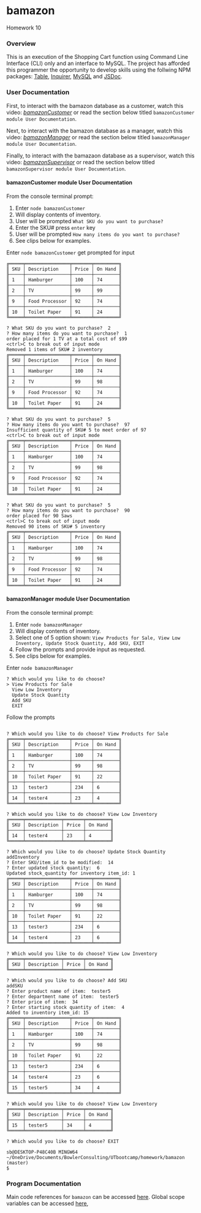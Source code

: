 # bamazon
Homework 10


### Overview
This is an execution of the Shopping Cart function using Command Line Interface (CLI) only and an interface to MySQL.  The project has afforded this programmer the opportunity to develop skills using the follwing NPM packages: [Table](https://www.npmjs.com/package/table), [Inquirer](https://www.npmjs.com/package/inquirer), [MySQL](https://www.npmjs.com/package/mysql) and [JSDoc](https://www.npmjs.com/package/jsdoc).


### User Documentation
First, to interact with the bamazon database as a customer, watch this video: _*[bamazonCustomer](https://drive.google.com/file/d/14n_v6nVk4phDeK0Vzy6z3lEmtbhKBdk6/view)*_ or read the section below titled `bamazonCustomer module User Documentation`.

Next, to interact with the bamazon database as a manager, watch this video: _*[bamazonManager](https://drive.google.com/file/d/1REl8AMISx-nLwIWfQWmK-4_ixC6zLrh4/view)*_ or read the section below titled `bamazonManager module User Documentation`.

Finally, to interact with the bamazaon database as a supervisor, watch this video: _*[bamazonSupervisor](https://drive.google.com/file/d/14n_v6nVk4phDeK0Vzy6z3lEmtbhKBdk6/view)*_ or read the section below titled `bamazonSupervisor module User Documentation`.


#### bamazonCustomer module User Documentation
From the console terminal prompt:
1. Enter `node bamazonCustomer`
2. Will display contents of inventory.
3. User will be prompted `What SKU do you want to purchase?`
4. Enter the SKU# press `enter` key
5. User will be prompted `How many items do you want to purchase?` 
6. See clips below for examples.

Enter `node bamazonCustomer` get prompted for input
````
╔═════╤════════════════╤═══════╤═════════╗
║ SKU │ Description    │ Price │ On Hand ║
╟─────┼────────────────┼───────┼─────────╢
║ 1   │ Hamburger      │ 100   │ 74      ║
╟─────┼────────────────┼───────┼─────────╢
║ 2   │ TV             │ 99    │ 99      ║
╟─────┼────────────────┼───────┼─────────╢
║ 9   │ Food Processor │ 92    │ 74      ║
╟─────┼────────────────┼───────┼─────────╢
║ 10  │ Toilet Paper   │ 91    │ 24      ║
╚═════╧════════════════╧═══════╧═════════╝

? What SKU do you want to purchase?  2     
? How many items do you want to purchase?  1
order placed for 1 TV at a total cost of $99
<ctrl>C to break out of input mode
Removed 1 items of SKU# 2 inventory
╔═════╤════════════════╤═══════╤═════════╗
║ SKU │ Description    │ Price │ On Hand ║
╟─────┼────────────────┼───────┼─────────╢
║ 1   │ Hamburger      │ 100   │ 74      ║
╟─────┼────────────────┼───────┼─────────╢
║ 2   │ TV             │ 99    │ 98      ║
╟─────┼────────────────┼───────┼─────────╢
║ 9   │ Food Processor │ 92    │ 74      ║
╟─────┼────────────────┼───────┼─────────╢
║ 10  │ Toilet Paper   │ 91    │ 24      ║
╚═════╧════════════════╧═══════╧═════════╝

? What SKU do you want to purchase?  5
? How many items do you want to purchase?  97
Insufficient quantity of SKU# 5 to meet order of 97
<ctrl>C to break out of input mode
╔═════╤════════════════╤═══════╤═════════╗
║ SKU │ Description    │ Price │ On Hand ║
╟─────┼────────────────┼───────┼─────────╢
║ 1   │ Hamburger      │ 100   │ 74      ║
╟─────┼────────────────┼───────┼─────────╢
║ 2   │ TV             │ 99    │ 98      ║
╟─────┼────────────────┼───────┼─────────╢
║ 9   │ Food Processor │ 92    │ 74      ║
╟─────┼────────────────┼───────┼─────────╢
║ 10  │ Toilet Paper   │ 91    │ 24      ║
╚═════╧════════════════╧═══════╧═════════╝

? What SKU do you want to purchase?  5
? How many items do you want to purchase?  90
order placed for 90 Saws
<ctrl>C to break out of input mode
Removed 90 items of SKU# 5 inventory
╔═════╤════════════════╤═══════╤═════════╗
║ SKU │ Description    │ Price │ On Hand ║
╟─────┼────────────────┼───────┼─────────╢
║ 1   │ Hamburger      │ 100   │ 74      ║
╟─────┼────────────────┼───────┼─────────╢
║ 2   │ TV             │ 99    │ 98      ║
╟─────┼────────────────┼───────┼─────────╢
║ 9   │ Food Processor │ 92    │ 74      ║
╟─────┼────────────────┼───────┼─────────╢
║ 10  │ Toilet Paper   │ 91    │ 24      ║
╚═════╧════════════════╧═══════╧═════════╝
````

#### bamazonManager module User Documentation
From the console terminal prompt:
1. Enter `node bamazonManager`
2. Will display contents of inventory.
3. Select one of 5 option shown: `View Products for Sale, View Low Inventory, Update Stock Quantity, Add SKU, EXIT`
4. Follow the prompts and provide input as requested.
6. See clips below for examples.


Enter `node bamazonManager`
````
? Which would you like to do choose? 
> View Products for Sale 
  View Low Inventory 
  Update Stock Quantity 
  Add SKU 
  EXIT 
````

Follow the prompts
````

? Which would you like to do choose? View Products for Sale
╔═════╤════════════════╤═══════╤═════════╗
║ SKU │ Description    │ Price │ On Hand ║
╟─────┼────────────────┼───────┼─────────╢
║ 1   │ Hamburger      │ 100   │ 74      ║
╟─────┼────────────────┼───────┼─────────╢
║ 2   │ TV             │ 99    │ 98      ║
╟─────┼────────────────┼───────┼─────────╢
║ 10  │ Toilet Paper   │ 91    │ 22      ║
╟─────┼────────────────┼───────┼─────────╢
║ 13  │ tester3        │ 234   │ 6       ║
╟─────┼────────────────┼───────┼─────────╢
║ 14  │ tester4        │ 23    │ 4       ║
╚═════╧════════════════╧═══════╧═════════╝

? Which would you like to do choose? View Low Inventory
╔═════╤═════════════╤═══════╤═════════╗
║ SKU │ Description │ Price │ On Hand ║
╟─────┼─────────────┼───────┼─────────╢
║ 14  │ tester4     │ 23    │ 4       ║
╚═════╧═════════════╧═══════╧═════════╝

? Which would you like to do choose? Update Stock Quantity
addInventory
? Enter SKU/item_id to be modified:  14
? Enter updated stock quantity:  6
Updated stock_quantity for inventory item_id: 1
╔═════╤════════════════╤═══════╤═════════╗
║ SKU │ Description    │ Price │ On Hand ║
╟─────┼────────────────┼───────┼─────────╢
║ 1   │ Hamburger      │ 100   │ 74      ║
╟─────┼────────────────┼───────┼─────────╢
║ 2   │ TV             │ 99    │ 98      ║
╟─────┼────────────────┼───────┼─────────╢
║ 10  │ Toilet Paper   │ 91    │ 22      ║
╟─────┼────────────────┼───────┼─────────╢
║ 13  │ tester3        │ 234   │ 6       ║
╟─────┼────────────────┼───────┼─────────╢
║ 14  │ tester4        │ 23    │ 6       ║
╚═════╧════════════════╧═══════╧═════════╝

? Which would you like to do choose? View Low Inventory
╔═════╤═════════════╤═══════╤═════════╗
║ SKU │ Description │ Price │ On Hand ║
╚═════╧═════════════╧═══════╧═════════╝

? Which would you like to do choose? Add SKU
addSKU
? Enter product name of item:  tester5
? Enter department name of item:  tester5
? Enter price of item:  34
? Enter starting stock quantity of item:  4
Added to inventory item_id: 15
╔═════╤════════════════╤═══════╤═════════╗
║ SKU │ Description    │ Price │ On Hand ║
╟─────┼────────────────┼───────┼─────────╢
║ 1   │ Hamburger      │ 100   │ 74      ║
╟─────┼────────────────┼───────┼─────────╢
║ 2   │ TV             │ 99    │ 98      ║
╟─────┼────────────────┼───────┼─────────╢
║ 10  │ Toilet Paper   │ 91    │ 22      ║
╟─────┼────────────────┼───────┼─────────╢
║ 13  │ tester3        │ 234   │ 6       ║
╟─────┼────────────────┼───────┼─────────╢
║ 14  │ tester4        │ 23    │ 6       ║
╟─────┼────────────────┼───────┼─────────╢
║ 15  │ tester5        │ 34    │ 4       ║
╚═════╧════════════════╧═══════╧═════════╝

? Which would you like to do choose? View Low Inventory
╔═════╤═════════════╤═══════╤═════════╗
║ SKU │ Description │ Price │ On Hand ║
╟─────┼─────────────┼───────┼─────────╢
║ 15  │ tester5     │ 34    │ 4       ║
╚═════╧═════════════╧═══════╧═════════╝

? Which would you like to do choose? EXIT

sb@DESKTOP-P48C40B MINGW64 ~/OneDrive/Documents/BowlerConsulting/UTbootcamp/homework/bamazon (master)
$ 

````
### Program Documentation
Main code references for `bamazon` can be accessed [here](https://stevenbowler.github.io/bamazon/docs/index.html).  Global scope variables can be accessed [here](https://stevenbowler.github.io/bamazon/docs/global.html), 